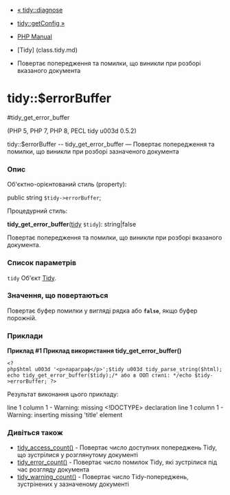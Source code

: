 - [« tidy::diagnose](tidy.diagnose.md)
- [tidy::getConfig »](tidy.getconfig.md)

- [PHP Manual](index.md)
- [Tidy] (class.tidy.md)
- Повертає попередження та помилки, що виникли при розборі вказаного
документа

# tidy::$errorBuffer

#tidy_get_error_buffer

(PHP 5, PHP 7, PHP 8, PECL tidy u003d 0.5.2)

tidy::$errorBuffer -- tidy_get_error_buffer — Повертає попередження
та помилки, що виникли при розборі зазначеного документа

### Опис

Об'єктно-орієнтований стиль (property):

public string `$tidy->errorBuffer`;

Процедурний стиль:

**tidy_get_error_buffer**([tidy](class.tidy.md) `$tidy`):
string\|false

Повертає попередження та помилки, що виникли при розборі вказаного
документа.

### Список параметрів

`tidy`
Об'єкт [Tidy](class.tidy.md).

### Значення, що повертаються

Повертає буфер помилки у вигляді рядка або **`false`**, якщо буфер
порожній.

### Приклади

**Приклад #1 Приклад використання **tidy_get_error_buffer()****

` <?php$html u003d '<p>параграф</p>';$tidy u003d tidy_parse_string($html);echo tidy_get_error_buffer($tidy);/* або в ООП стилі: */echo $tidy->errorBuffer; ?> `

Результат виконання цього прикладу:

line 1 column 1 - Warning: missing <!DOCTYPE> declaration
line 1 column 1 - Warning: inserting missing 'title' element

### Дивіться також

- [tidy_access_count()](function.tidy-access-count.md) - Повертає
число доступних попереджень Tidy, що зустрілися у розглянутому
документі
- [tidy_error_count()](function.tidy-error-count.md) - Повертає
число помилок Tidy, які зустрілися під час розгляду документа
- [tidy_warning_count()](function.tidy-warning-count.md) -
Повертає число Tidy-попереджень, зустрінених у зазначеному
документі
